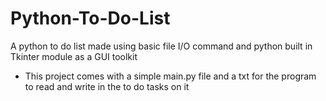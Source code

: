 # Python-To-Do-List
A python to do list made using basic file I/O command and python built in Tkinter module as a GUI toolkit
- This project comes with a simple main.py file and a txt for the program to read and write in the to do tasks on it
